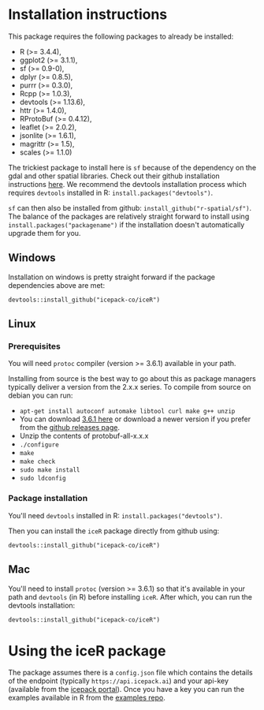 
# Installation instructions

This package requires the following packages to already be installed:
* R (>= 3.4.4),
* ggplot2 (>= 3.1.1),
* sf (>= 0.9-0),
* dplyr (>= 0.8.5),
* purrr (>= 0.3.0),
* Rcpp (>= 1.0.3),
* devtools (>= 1.13.6),
* httr (>= 1.4.0),
* RProtoBuf (>= 0.4.12),
* leaflet (>= 2.0.2),
* jsonlite (>= 1.6.1),
* magrittr (>= 1.5),
* scales (>= 1.1.0)

The trickiest package to install here is `sf` because of the dependency on the gdal and other spatial libraries. Check out their github installation instructions [here](https://github.com/r-spatial/sf). We recommend the devtools installation process which requires `devtools` installed in R: `install.packages("devtools")`.

`sf` can then also be installed from github: `install_github("r-spatial/sf")`. The balance of the packages are relatively straight forward to install using `install.packages("packagename")` if the installation doesn't automatically upgrade them for you.

## Windows 

Installation on windows is pretty straight forward if the package dependencies above are met:

```
devtools::install_github("icepack-co/iceR")
```
## Linux

### Prerequisites
You will need `protoc` compiler (version >= 3.6.1) available in your path.

Installing from source is the best way to go about this as package managers typically deliver a version from the 2.x.x series. To compile from source on debian you can run:

* `apt-get install autoconf automake libtool curl make g++ unzip`
* You can download [3.6.1 here](https://github.com/protocolbuffers/protobuf/releases/download/v3.6.1/protobuf-all-3.6.1.tar.gz) or download a newer version if you prefer from the [github releases page](https://github.com/protocolbuffers/protobuf/releases).
* Unzip the contents of protobuf-all-x.x.x
* `./configure`
* `make`
* `make check`
* `sudo make install`
* `sudo ldconfig`


### Package installation

You'll need `devtools` installed in R: `install.packages("devtools")`.

Then you can install the `iceR` package directly from github using: 
```
devtools::install_github("icepack-co/iceR")
```

## Mac

You'll need to install `protoc` (version >= 3.6.1) so that it's available in your path and `devtools` (in R) before installing `iceR`.
After which, you can run the devtools installation:
```
devtools::install_github("icepack-co/iceR")
```

# Using the iceR package

The package assumes there is a `config.json` file which contains the details of the endpoint (typically `https://api.icepack.ai`) and your api-key (available from the [icepack portal](https://portal.icepack.ai)). Once you have a key you can run the examples available in R from the [examples repo](https://github.com/icepack-co/examples).

